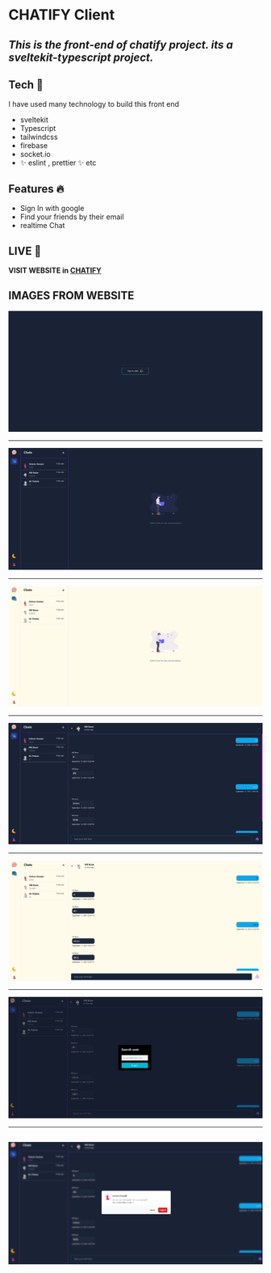# CHATIFY Client

## _This is the front-end of chatify project. its a sveltekit-typescript project._

## Tech 🚀

I have used many technology to build this front end

- sveltekit
- Typescript
- tailwindcss
- firebase
- socket.io
- ✨ eslint , prettier ✨ etc

## Features 🔥

- Sign In with google
- Find your friends by their email
- realtime Chat

## LIVE 📗

**VISIT WEBSITE in [CHATIFY](https://chatify-sandy.vercel.app/)**

## IMAGES FROM WEBSITE

![Login Screen](images/signinscreen.png)

---

![Landing page Dark](images/landinscreendark.png)

---

![landing Page Light](images/landingscreenlight.png)

---

![Chat Screen Dark](images/chatscreendark.png)

---

![Chat Screen  light](images/chatscreenlight.png)

---

![Search User](images/searchuserscreen.png)

---

## ![Logout ](images\logoutscreen.png)
